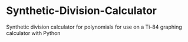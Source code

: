 # Synthetic-Division-Calculator
Synthetic division calculator for polynomials for use on a Ti-84 graphing calculator with Python
